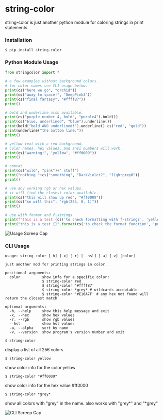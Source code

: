 # string-color   
   
string-color is just another python module for coloring strings in print statements.   
   
### Installation   
   
`$ pip install string-color`   
   
### Python Module Usage   
   
```python   
from stringcolor import * 
   
# a few examples without background colors.   
# for color names see CLI usage below.   
print(cs("here we go", "orchid"))   
print(cs("away to space!", "DeepPink3"))   
print(cs("final fantasy", "#ffff87"))   
print()  

# bold and underline also available.  
print(cs("purple number 4, bold", "purple4").bold())  
print(cs("blue, underlined", "blue").underline())  
print(bold("bold AND underlined!").underline().cs("red", "gold"))
print(underline("the bottom line."))
print()

# yellow text with a red background.   
# color names, hex values, and ansi numbers will work.   
print(cs("warning!", "yellow", "#ff0000")) 
print()

# concat
print(cs("wild", "pink")+" stuff")
print("nothing "+cs("something", "DarkViolet2", "lightgrey6"))
print()

# use any working rgb or hex values.
# it will find the closest color available.
print(cs("this will show up red", "#ff0009"))
print(cs("so will this", "rgb(254, 0, 1)"))
print()

# use with format and f-strings
print(f"this is a test {cs('to check formatting with f-strings', 'yellow', 'grey').bold().underline()}")
print("this is a test {}".format(cs('to check the format function', 'purple', 'lightgrey11').bold().underline()))
```   
  
![Usage Screep Cap][screencap]

[screencap]: https://believe-it-or-not-im-walking-on-air.s3.amazonaws.com/sc-screen-cap.jpg "Usage Screen Cap"
  
### CLI Usage     
   
```
usage: string-color [-h] [-x] [-r] [--hsl] [-a] [-v] [color]

just another mod for printing strings in color.

positional arguments:
  color          show info for a specific color:
                 $ string-color red
                 $ string-color '#ffff87'
                 $ string-color *grey* # wildcards acceptable
                 $ string-color '#E16A7F' # any hex not found will return the closest match

optional arguments:
  -h, --help     show this help message and exit
  -x, --hex      show hex values
  -r, --rgb      show rgb values
  --hsl          show hsl values
  -a, --alpha    sort by name
  -v, --version  show program's version number and exit
```  
  
`$ string-color`   
   
display a list of all 256 colors   
   
`$ string-color yellow`   
   
show color info for the color yellow   
   
`$ string-color "#ff0000"`   
   
show color info for the hex value #ff0000   
   
`$ string-color *grey*`  
  
show all colors with "grey" in the name. also works with "grey\*" and "\*grey"  
  
![CLI Screep Cap][cliscreencap]  
  
[cliscreencap]: https://believe-it-or-not-im-walking-on-air.s3.amazonaws.com/sc-screen-cap2.jpg  "CLI Screen Cap"  
  

